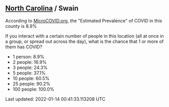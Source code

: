 
## [North Carolina](/united-states/north-carolina) / Swain

According to [MicroCOVID.org](http://microcovid.org),
the "Estimated Prevalence" of COVID in this county is 8.9%

If you interact with a certain number of people in this location
(all at once in a group, or spread out across the day), what is the chance that
1 or more of them has COVID?

- 1 person: 8.9%
- 2 people: 16.9%
- 3 people: 24.3%
- 5 people: 37.1%
- 10 people: 60.5%
- 25 people: 90.2%
- 100 people: 100.0%

Last updated: 2022-01-14 00:41:33.113208 UTC

